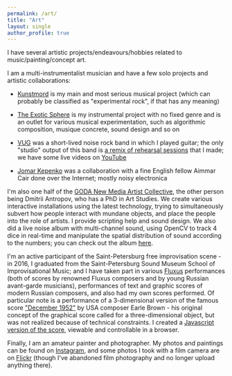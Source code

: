 ```yaml
---
permalink: /art/
title: "Art"
layout: single
author_profile: true
---
```


I have several artistic projects/endeavours/hobbies related to music/painting/concept art.

I am a multi-instrumentalist musician and have a few solo projects and artistic collaborations:

* [Kunstmord](http://kunstmord.bandcamp.com/) is my main and most serious musical project (which can probably be classified as "experimental rock", if that has any meaning)

* [The Exotic Sphere](http://theexoticsphere.bandcamp.com/) is my instrumental project with no fixed genre and is an outlet for various musical experimentation, such as algorithmic composition, musique concrete, sound design and so on

* [VUG](http://vuggg.bandcamp.com/) was a short-lived noise rock band in which I played guitar; the only "studio" output of this band is [a remix of rehearsal sessions](https://vuggg.bandcamp.com/album/the-infinite-vug) that I made; we have some live videos on [YouTube](https://www.youtube.com/playlist?list=PLsG_rsowsYyEuRsnF3wvrqjvtlSpbCv56)

* [Jomar Kepenko](https://jomarkepenko.bandcamp.com/) was a collaboration with a fine English fellow Aimmar Cair done over the Internet; mostly noisy electronica

I'm also one half of the [GODA New Media Artist Collective](http://godacollective.ru/), the other person being Dmitrii Antropov, who has a PhD in Art Studies. We create various interactive installations using the latest technology, trying to simultaneously subvert how people interact with mundane objects, and place the people into the role of artists. I provide scripting help and sound design. We also did a live noise album with multi-channel sound, using OpenCV to track 4 dice in real-time and manipulate the spatial distribution of sound according to the numbers; you can check out the album [here](https://godacollective.bandcamp.com/album/music-of-chances).

I'm an active participant of the Saint-Petersburg free improvisation scene - in 2016, I graduated from the Saint-Petersburg Sound Museum School of Improvisational Music; and I have taken part in various [Fluxus](https://en.wikipedia.org/wiki/Fluxus) performances (both of scores by renowned Fluxus composers and by young Russian avant-garde musicians), performances of text and graphic scores of modern Russian composers, and also had my own scores performed. Of particular note is a performance of a 3-dimensional version of the famous score ["December 1952"](https://graphicnotation.wordpress.com/2011/03/01/002/) by USA composer Earle Brown - his original concept of the graphical score called for a three-dimensional object, but was not realized because of technical constraints. I created a [Javascript version of the score](https://github.com/knstmrd/3December-1952), viewable and controllable in a browser.

Finally, I am an amateur painter and photographer. My photos and paintings can be found on [Instagram](https://www.instagram.com/csatsf/), and some photos I took with a film camera are on [Flickr](https://www.flickr.com/photos/98921768@N08/) (though I've abandoned film photography and no longer upload anything there).
